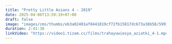 ```yaml
---
title: "Pretty Little Asians 4 - 2019"
date: 2025-04-06T13:59:19+07:00
draft: false
image: "images/cms/thumbs/eb3a02401af8441819cf72fb15817dc673a38b58/59913_trahayuwiesya_aziatki_4_240_335_0_70.jpg"
duration: 2:41:38
linkVideo: "https://video1.tizam.cc/films/trahayuwiesya_aziatki_4-1.mp4"
---
```

